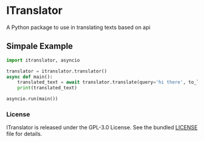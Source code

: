 # ITranslator
A Python package to use in translating texts based on api

## Simpale Example
```python
import itranslator, asyncio

translator = itranslator.translator()
async def main():
    translated_text = await translator.translate(query='hi there', to_lang='fa')
    print(translated_text)

asyncio.run(main())
```

### License
ITranslator is released under the GPL-3.0 License. See the bundled [LICENSE](https://github.com/irvanyamirali/itranslator/blob/main/LICENSE) file for details.
